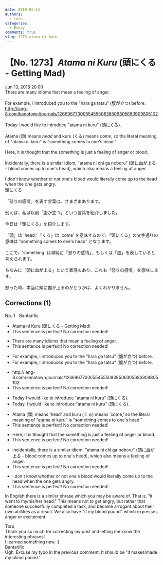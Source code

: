```yaml
---
date: 2018-06-13
authors:
  - toru
categories:
  - Essay
comments: true
slug: 1273_atama-ni-kuru
---
```


# 【No. 1273】<strong><em>Atama ni Kuru</strong></em> (頭にくる - Getting Mad)
<div class="date">Jun 13, 2018 20:00</div>
<div id="post"><div id="body_show_ori">
There are many idioms that mean a feeling of anger.<br/><br/>For example, I introduced you to the "hara ga tatsu" (腹が立つ) before.<br/><a href="http://lang-8.com/kanotown/journals/126696773005545550838506305683909805102" target="_blank">http://lang-8.com/kanotown/journals/126696773005545550838506305683909805102</a><br/><br/>Today I would like to introduce "atama ni kuru" (頭にくる).<br/><br/>Atama (頭) means <em>head</em> and kuru (くる) means <em>come,</em> so the literal meaning of "atama ni kuru" is "something comes to one's head."<br/><br/>Here, it is thought that the something is just a feeling of anger or blood.<br/><br/>Incidentally, there is a similar idiom, "atama ni chi ga noboru" (頭に血が上る - blood comes up to one's head), which also means a feeling of anger.<br/><br/>I don't know whether or not one's blood would literally come up to the head when the one gets angry.
</div></div>

<!-- more -->

<div id="post_ja"><div id="body_show_mo">
頭にくる<br/><br/>「怒りの感情」を表す言葉は、さまざまあります。<br/><br/>例えば、私は以前「腹が立つ」という言葉を紹介しました。<br/><br/>今日は「頭にくる」を紹介します。<br/><br/>「頭」は 'head,' 「くる」は 'come' を意味するので、「頭にくる」の文字通りの意味は "something comes to one's head" となります。<br/><br/>ここで、'something' は単純に「怒りの感情」、もしくは「血」を表していると考えられます。<br/><br/>ちなみに「頭に血が上る」という表現もあり、これも「怒りの感情」を意味します。<br/><br/>怒った時、本当に頭に血が上るのかどうかは、よくわかりません。
</div></div>

## Corrections (1)
<div id="block"><div class="first_name"> No. 1　<span class="just_name">Bantarific</span></div><div id="block2">
<ul class="correction_field">
<li class="incorrect">Atama ni Kuru (頭にくる - Getting Mad)</li>
<li class="corrected perfect">This sentence is perfect! No correction needed!</li>
</ul>
<ul class="correction_field">
<li class="incorrect">There are many idioms that mean a feeling of anger.</li>
<li class="corrected perfect">This sentence is perfect! No correction needed!</li>
</ul>
<ul class="correction_field">
<li class="incorrect">For example, I introduced you to the "hara ga tatsu" (腹が立つ) before.</li>
<li class="corrected correct">
For example, I introduced you to <span class="sline"><span class="f_gray">the</span></span> "hara ga tatsu" (腹が立つ) before.
</li>
</ul>
<ul class="correction_field">
<li class="incorrect">http://lang-8.com/kanotown/journals/126696773005545550838506305683909805102</li>
<li class="corrected perfect">This sentence is perfect! No correction needed!</li>
</ul>
<ul class="correction_field">
<li class="incorrect">Today I would like to introduce "atama ni kuru" (頭にくる).</li>
<li class="corrected correct">
Today<span class="f_blue">,</span> I would like to introduce "atama ni kuru" (頭にくる).
</li>
</ul>
<ul class="correction_field">
<li class="incorrect">Atama (頭) means 'head' and kuru (くる) means 'come,' so the literal meaning of "atama ni kuru" is "something comes to one's head."</li>
<li class="corrected perfect">This sentence is perfect! No correction needed!</li>
</ul>
<ul class="correction_field">
<li class="incorrect">Here, it is thought that the something is just a feeling of anger or blood.</li>
<li class="corrected perfect">This sentence is perfect! No correction needed!</li>
</ul>
<ul class="correction_field">
<li class="incorrect">Incidentally, there is a similar idiom, "atama ni chi ga noboru" (頭に血が上る - blood comes up to one's head), which also means a feeling of anger.</li>
<li class="corrected perfect">This sentence is perfect! No correction needed!</li>
</ul>
<ul class="correction_field">
<li class="incorrect">I don't know whether or not one's blood would literally come up to the head when the one gets angry.</li>
<li class="corrected perfect">This sentence is perfect! No correction needed!</li>
</ul>
<p class="comment_small">
 In English there is a similar phrase which you may be aware of. That is, "it went to my/his/her head." This means not to get angry, but rather that someone successfully completed a task, and became arrogant about their own abilities as a result. We also have "It my blood pound" which expresses anger or excitement.
</p>

</div><div class="name"><span class="just_name">Toru</span><br>
Thank you so much for correcting my post and letting me know the interesting phrases!<br/>I learned something new. :)
</div>
<div class="name"><span class="just_name">Bantarific</span><br>
Ugh. Excuse my typo in the previous comment. It should be "it makes/made my blood pound."
</div>
</div>

